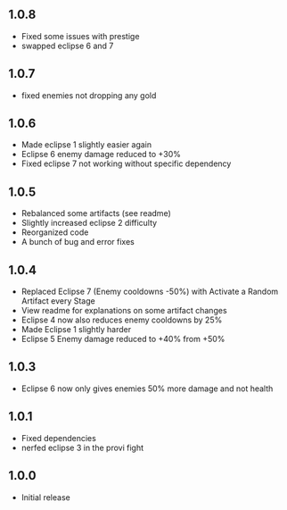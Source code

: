## 1.0.8
* Fixed some issues with prestige
* swapped eclipse 6 and 7

## 1.0.7
* fixed enemies not dropping any gold

## 1.0.6
* Made eclipse 1 slightly easier again
* Eclipse 6 enemy damage reduced to +30%
* Fixed eclipse 7 not working without specific dependency

## 1.0.5
* Rebalanced some artifacts (see readme)
* Slightly increased eclipse 2 difficulty
* Reorganized code
* A bunch of bug and error fixes

## 1.0.4
* Replaced Eclipse 7 (Enemy cooldowns -50%) with Activate a Random Artifact every Stage
* View readme for explanations on some artifact changes
* Eclipse 4 now also reduces enemy cooldowns by 25%
* Made Eclipse 1 slightly harder
* Eclipse 5 Enemy damage reduced to +40% from +50%

## 1.0.3
* Eclipse 6 now only gives enemies 50% more damage and not health

## 1.0.1
* Fixed dependencies
* nerfed eclipse 3 in the provi fight

## 1.0.0
* Initial release